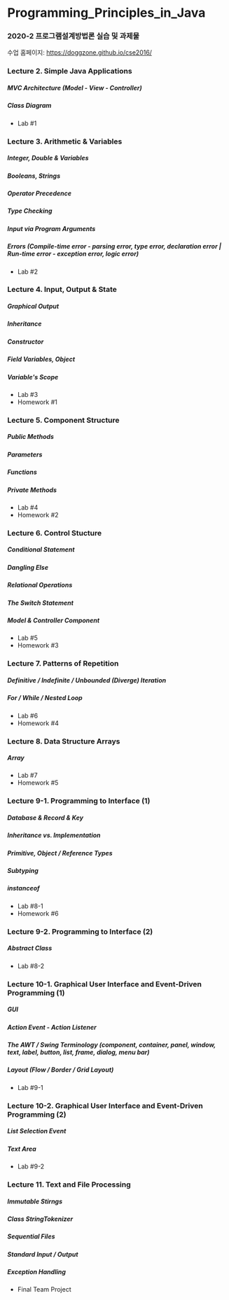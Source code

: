 # Programming_Principles_in_Java
### 2020-2 프로그램설계방법론 실습 및 과제물


수업 홈페이지: https://doggzone.github.io/cse2016/



### Lecture 2. Simple Java Applications
##### MVC Architecture (Model - View - Controller)
##### Class Diagram
- Lab #1


### Lecture 3. Arithmetic & Variables
##### Integer, Double & Variables
##### Booleans, Strings
##### Operator Precedence
##### Type Checking
##### Input via Program Arguments
##### Errors (Compile-time error - parsing error, type error, declaration error | Run-time error - exception error, logic error)
- Lab #2


### Lecture 4. Input, Output & State
##### Graphical Output
##### Inheritance
##### Constructor
##### Field Variables, Object
##### Variable's Scope
- Lab #3
- Homework #1


### Lecture 5. Component Structure
##### Public Methods
##### Parameters
##### Functions
##### Private Methods
- Lab #4
- Homework #2


### Lecture 6. Control Stucture
##### Conditional Statement
##### Dangling Else
##### Relational Operations
##### The Switch Statement
##### Model & Controller Component
- Lab #5
- Homework #3


### Lecture 7. Patterns of Repetition
##### Definitive / Indefinite / Unbounded (Diverge) Iteration
##### For / While / Nested Loop
- Lab #6
- Homework #4


### Lecture 8. Data Structure Arrays
##### Array
- Lab #7 
- Homework #5


### Lecture 9-1. Programming to Interface (1)
##### Database & Record & Key
##### Inheritance vs. Implementation
##### Primitive, Object / Reference Types
##### Subtyping
##### instanceof
- Lab #8-1
- Homework #6

### Lecture 9-2. Programming to Interface (2)
##### Abstract Class
- Lab #8-2


### Lecture 10-1. Graphical User Interface and Event-Driven Programming (1)
##### GUI
##### Action Event - Action Listener
##### The AWT / Swing Terminology (component, container, panel, window, text, label, button, list, frame, dialog, menu bar)
##### Layout (Flow / Border / Grid Layout)
- Lab #9-1

### Lecture 10-2. Graphical User Interface and Event-Driven Programming (2)
##### List Selection Event
##### Text Area
- Lab #9-2


### Lecture 11. Text and File Processing
##### Immutable Stirngs
##### Class StringTokenizer
##### Sequential Files
##### Standard Input / Output
##### Exception Handling
- Final Team Project
